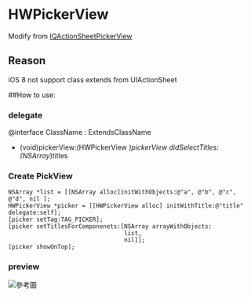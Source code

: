HWPickerView
============
Modify from [IQActionSheetPickerView](https://github.com/hackiftekhar/IQActionSheetPickerView)

## Reason
iOS 8 not support class extends from UIActionSheet

##How to use:

### delegate  

@interface ClassName : ExtendsClassName <HWPickerViewDelegate>

- (void)pickerView:(HWPickerView *)pickerView didSelectTitles:(NSArray*)titles

### Create PickView

    NSArray *list = [[NSArray alloc]initWithObjects:@"a", @"b", @"c", @"d", nil ];
    HWPickerView *picker = [[HWPickerView alloc] initWithTitle:@"title"  delegate:self];
    [picker setTag:TAG_PICKER];
    [picker setTitlesForComponenets:[NSArray arrayWithObjects:
                                     list,
                                     nil]];
    [picker showOnTop];

### preview
![參考圖](https://dl.dropboxusercontent.com/u/10581994/github/HWPickerView.png)
  
